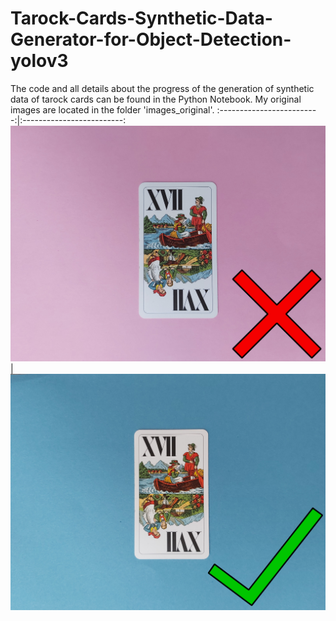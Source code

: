 # Tarock-Cards-Synthetic-Data-Generator-for-Object-Detection-yolov3
The code and all details about the progress of the generation of synthetic data of tarock cards can be found in the Python Notebook. My original images are located in the folder 'images_original'.
:-------------------------:|:-------------------------:
<img src="/rozaliste/t111.png"> | <img src="/rozaliste/t222.png"> 
